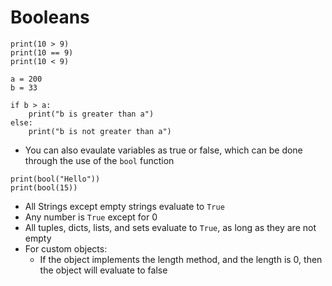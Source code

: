 # Booleans
```
print(10 > 9)
print(10 == 9)
print(10 < 9)

a = 200
b = 33

if b > a:
    print("b is greater than a")
else:
    print("b is not greater than a")
```
- You can also evaulate variables as true or false, which can be done through the use of the `bool` function


```
print(bool("Hello"))
print(bool(15))
```
- All Strings except empty strings evaluate to `True`
- Any number is `True` except for 0
- All tuples, dicts, lists, and sets evaluate to `True`, as long as they are not empty
- For custom objects:
    - If the object implements the length method, and the length is 0, then the object will evaluate to false
